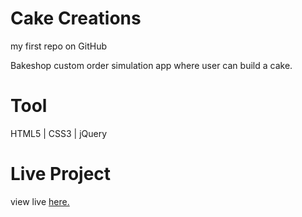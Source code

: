 # Cake Creations
my first repo on GitHub

Bakeshop custom order simulation app where user can build a cake.

# Tool
HTML5 | CSS3 | jQuery

# Live Project
view live [here.](https://ahotipid.github.io/first/)
